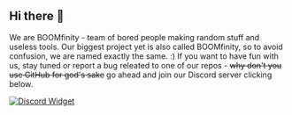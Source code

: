 ## Hi there 👋

We are BOOMfinity - team of bored people making random stuff and useless tools. Our biggest project yet is also called BOOMfinity, so to avoid confusion, we are named exactly the same. :)
If you want to have fun with us, stay tuned or report a bug releated to one of our repos - ~~why don't you use GitHub for god's sake~~ go ahead and join our Discord server clicking below.

[![Discord Widget](https://discordapp.com/api/guilds/1036320104486547466/widget.png?style=banner4)](https://labs.boomfinity.xyz)
